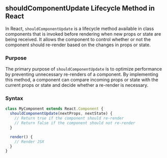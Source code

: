 ## shouldComponentUpdate Lifecycle Method in React

In React, `shouldComponentUpdate` is a lifecycle method available in class components that is invoked before rendering when new props or state are being received. It allows the component to control whether or not the component should re-render based on the changes in props or state.

### Purpose

The primary purpose of `shouldComponentUpdate` is to optimize performance by preventing unnecessary re-renders of a component. By implementing this method, a component can compare incoming props or state with the current props or state and decide whether a re-render is necessary.

### Syntax

```jsx
class MyComponent extends React.Component {
  shouldComponentUpdate(nextProps, nextState) {
    // Return true if the component should re-render
    // Return false if the component should not re-render
  }

  render() {
    // Render JSX
  }
}
```
